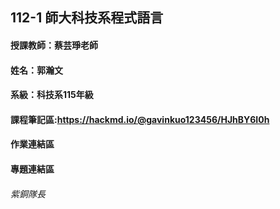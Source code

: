 ## 112-1 師大科技系程式語言

#### 授課教師：蔡芸琤老師

#### 姓名：郭瀚文

#### 系級：科技系115年級

#### 課程筆記區:https://hackmd.io/@gavinkuo123456/HJhBY6I0h

#### 作業連結區

#### 專題連結區

###### 紫銅隊長
